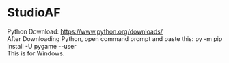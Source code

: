 # StudioAF
Python Download: https://www.python.org/downloads/                      
After Downloading Python, open command prompt and paste this: py -m pip install -U pygame --user                  
This is for Windows.
